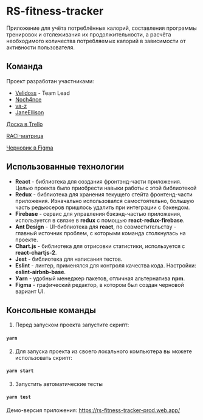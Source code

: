# RS-fitness-tracker

Приложение для учёта потреблённых калорий, составления программы тренировок и отслеживания их продолжительности, а расчёта необходимого количества потребляемых калорий в зависимости от активности пользователя.

## Команда 
Проект разработан участниками:
 - [Velidoss](https://github.com/Velidoss) - Team Lead
 - [Noch4nce](https://github.com/Noch4nce) 
 - [va-z](https://github.com/va-z)
 - [JaneEllison](https://github.com/JaneEllison)
 
[Доска в Trello](https://trello.com/b/2A5Wm9jc/fitness-tracker)

[RACI-матрица](https://docs.google.com/spreadsheets/d/1w4iYdxD2160E_al-QMV02Rw21-J-xGtEg45CTWei4WM/edit?usp=sharing)

[Черновик в Figma](https://www.figma.com/file/HJ5G6t7GbGNYO3npXv0amk/Design?node-id=0%3A1)
 
## Использованные технологии

- __React__ - библиотека для создания фронтэнд-части приложения. Целью проекта было приобрести навыки работы с этой библиотекой
- __Redux__ - библиотека для хранения текущего стейта фронтенд-части приложения. Изначально использовался самостоятельно, большую часть редьюсеров пришлось удалить при интеграции с бэкендом.
- __Firebase__ - сервис для управления бэкэнд-частью приложения, используется в связке в __redux__ с помощью __react-redux-firebase__.
- __Ant Design__ - UI-библиотека для __react__, по совместительству - главный источник проблем, с которыми команда столкнулась на проекте.
- __Chart.js__ - библиотека для отрисовки статистики, используется с __react-chartjs-2__.
- __Jest__ - библиотека для написания тестов.
- __Eslint__ - линтер, применялся для контроля качества кода. Настройки: __eslint-airbnb-base__.
- __Уarn__ - удобный менеджер пакетов, отличная альтернатива __npm__.
- __Figma__ - графический редактор, в котором был создан черновой вариант UI.

## Консольные команды

1. Перед запуском проекта запустите скрипт:

#### `yarn`

2. Для запуска проекта из своего локального компьютера вы можете использовать скрипт:

#### `yarn start`

3. Запустить автоматические тесты

#### `yarn test`

Демо-версия приложения: https://rs-fitness-tracker-prod.web.app/


